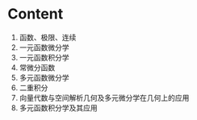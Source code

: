 # Content

1. 函数、极限、连续
2. 一元函数微分学
3. 一元函数积分学
4. 常微分函数
5. 多元函数微分学
6. 二重积分
7. 向量代数与空间解析几何及多元微分学在几何上的应用
8. 多元函数积分学及其应用